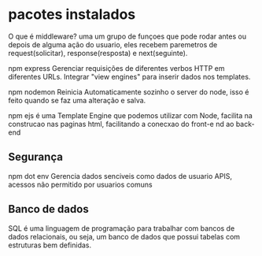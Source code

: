  # pacotes instalados 

O que é middleware?
      uma um grupo de funçoes que pode rodar antes ou depois de alguma ação do usuario, eles recebem paremetros de request(solicitar),
      response(resposta) e next(seguinte).

npm express
      Gerenciar requisições de diferentes verbos HTTP em diferentes URLs. Integrar "view engines" para inserir dados nos templates.

npm nodemon
      Reinicia Automaticamente sozinho o server do node, isso é feito quando se faz uma alteração e salva.

npm ejs 
      é uma Template Engine que podemos utilizar com Node, facilita na construcao nas paginas html, facilitando a conecxao do front-e
      nd ao back-end


## Segurança
npm dot env 
      Gerencia  dados senciveis como  dados de usuario APIS, acessos não permitido por usuarios comuns

## Banco de dados

SQL
     é uma linguagem de programação para trabalhar com bancos de dados relacionais, ou seja, um banco de dados que possui tabelas com
     estruturas bem definidas.
